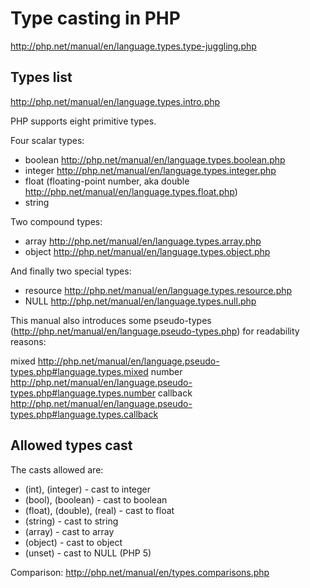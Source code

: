 Type casting in PHP
==========================

http://php.net/manual/en/language.types.type-juggling.php

Types list
--------------------------

http://php.net/manual/en/language.types.intro.php

PHP supports eight primitive types.

Four scalar types:

- boolean http://php.net/manual/en/language.types.boolean.php
- integer http://php.net/manual/en/language.types.integer.php
- float (floating-point number, aka double http://php.net/manual/en/language.types.float.php)
- string 

Two compound types:

- array http://php.net/manual/en/language.types.array.php
- object http://php.net/manual/en/language.types.object.php

And finally two special types:

- resource http://php.net/manual/en/language.types.resource.php 
- NULL http://php.net/manual/en/language.types.null.php

This manual also introduces some pseudo-types (http://php.net/manual/en/language.pseudo-types.php) for readability reasons:

mixed http://php.net/manual/en/language.pseudo-types.php#language.types.mixed
number http://php.net/manual/en/language.pseudo-types.php#language.types.number
callback http://php.net/manual/en/language.pseudo-types.php#language.types.callback

Allowed types cast
--------------------------

The casts allowed are:
- (int), (integer) - cast to integer
- (bool), (boolean) - cast to boolean
- (float), (double), (real) - cast to float
- (string) - cast to string
- (array) - cast to array
- (object) - cast to object
- (unset) - cast to NULL (PHP 5)

Comparison: http://php.net/manual/en/types.comparisons.php
